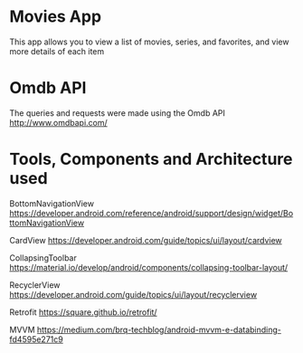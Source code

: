 # Movies App

This app allows you to view a list of movies, series, and favorites, and view more details of each item

# Omdb API

The queries and requests were made using the Omdb API
http://www.omdbapi.com/

# Tools, Components and Architecture used

BottomNavigationView
https://developer.android.com/reference/android/support/design/widget/BottomNavigationView

CardView
https://developer.android.com/guide/topics/ui/layout/cardview

CollapsingToolbar
https://material.io/develop/android/components/collapsing-toolbar-layout/


RecyclerView
https://developer.android.com/guide/topics/ui/layout/recyclerview

Retrofit
https://square.github.io/retrofit/

MVVM
https://medium.com/brq-techblog/android-mvvm-e-databinding-fd4595e271c9